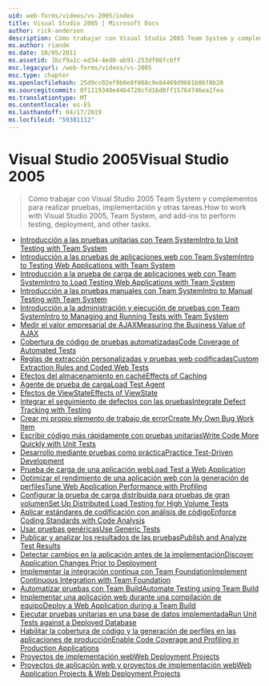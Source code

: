 ```yaml
---
uid: web-forms/videos/vs-2005/index
title: Visual Studio 2005 | Microsoft Docs
author: rick-anderson
description: Cómo trabajar con Visual Studio 2005 Team System y complementos para realizar pruebas, implementación y otras tareas.
ms.author: riande
ms.date: 10/05/2011
ms.assetid: 1bcf9a1c-ed34-4ed0-ab91-253df08fc6ff
msc.legacyurl: /web-forms/videos/vs-2005
msc.type: chapter
ms.openlocfilehash: 25d9cc02ef9b0e8f068c9e84469d9661b06f0b28
ms.sourcegitcommit: 0f1119340e4464720cfd16d0ff15764746ea1fea
ms.translationtype: MT
ms.contentlocale: es-ES
ms.lasthandoff: 04/17/2019
ms.locfileid: "59381112"
---
```

# <a name="visual-studio-2005"></a><span data-ttu-id="52ffb-103">Visual Studio 2005</span><span class="sxs-lookup"><span data-stu-id="52ffb-103">Visual Studio 2005</span></span>

> <span data-ttu-id="52ffb-104">Cómo trabajar con Visual Studio 2005 Team System y complementos para realizar pruebas, implementación y otras tareas.</span><span class="sxs-lookup"><span data-stu-id="52ffb-104">How to work with Visual Studio 2005, Team System, and add-ins to perform testing, deployment, and other tasks.</span></span>


- [<span data-ttu-id="52ffb-105">Introducción a las pruebas unitarias con Team System</span><span class="sxs-lookup"><span data-stu-id="52ffb-105">Intro to Unit Testing with Team System</span></span>](introduction-to-unit-testing-with-team-system.md)
- [<span data-ttu-id="52ffb-106">Introducción a las pruebas de aplicaciones web con Team System</span><span class="sxs-lookup"><span data-stu-id="52ffb-106">Intro to Testing Web Applications with Team System</span></span>](introduction-to-testing-web-applications-with-team-system.md)
- [<span data-ttu-id="52ffb-107">Introducción a la prueba de carga de aplicaciones web con Team System</span><span class="sxs-lookup"><span data-stu-id="52ffb-107">Intro to Load Testing Web Applications with Team System</span></span>](introduction-to-load-testing-web-applications-with-team-system.md)
- [<span data-ttu-id="52ffb-108">Introducción a las pruebas manuales con Team System</span><span class="sxs-lookup"><span data-stu-id="52ffb-108">Intro to Manual Testing with Team System</span></span>](introduction-to-manual-testing-with-team-system.md)
- [<span data-ttu-id="52ffb-109">Introducción a la administración y ejecución de pruebas con Team System</span><span class="sxs-lookup"><span data-stu-id="52ffb-109">Intro to Managing and Running Tests with Team System</span></span>](introduction-to-managing-and-running-tests-with-team-system.md)
- [<span data-ttu-id="52ffb-110">Medir el valor empresarial de AJAX</span><span class="sxs-lookup"><span data-stu-id="52ffb-110">Measuring the Business Value of AJAX</span></span>](measuring-the-business-value-of-ajax.md)
- [<span data-ttu-id="52ffb-111">Cobertura de código de pruebas automatizadas</span><span class="sxs-lookup"><span data-stu-id="52ffb-111">Code Coverage of Automated Tests</span></span>](code-coverage-of-automated-tests.md)
- [<span data-ttu-id="52ffb-112">Reglas de extracción personalizadas y pruebas web codificadas</span><span class="sxs-lookup"><span data-stu-id="52ffb-112">Custom Extraction Rules and Coded Web Tests</span></span>](custom-extraction-rules-and-coded-web-tests.md)
- [<span data-ttu-id="52ffb-113">Efectos del almacenamiento en caché</span><span class="sxs-lookup"><span data-stu-id="52ffb-113">Effects of Caching</span></span>](the-effects-of-caching.md)
- [<span data-ttu-id="52ffb-114">Agente de prueba de carga</span><span class="sxs-lookup"><span data-stu-id="52ffb-114">Load Test Agent</span></span>](using-the-load-test-agent.md)
- [<span data-ttu-id="52ffb-115">Efectos de ViewState</span><span class="sxs-lookup"><span data-stu-id="52ffb-115">Effects of ViewState</span></span>](the-effects-of-viewstate.md)
- [<span data-ttu-id="52ffb-116">Integrar el seguimiento de defectos con las pruebas</span><span class="sxs-lookup"><span data-stu-id="52ffb-116">Integrate Defect Tracking with Testing</span></span>](how-do-i-integrate-defect-tracking-with-testing.md)
- [<span data-ttu-id="52ffb-117">Crear mi propio elemento de trabajo de error</span><span class="sxs-lookup"><span data-stu-id="52ffb-117">Create My Own Bug Work Item</span></span>](how-do-i-create-my-own-bug-work-item.md)
- [<span data-ttu-id="52ffb-118">Escribir código más rápidamente con pruebas unitarias</span><span class="sxs-lookup"><span data-stu-id="52ffb-118">Write Code More Quickly with Unit Tests</span></span>](how-do-i-write-code-more-quickly-with-unit-tests.md)
- [<span data-ttu-id="52ffb-119">Desarrollo mediante pruebas como práctica</span><span class="sxs-lookup"><span data-stu-id="52ffb-119">Practice Test-Driven Development</span></span>](how-do-i-practice-test-driven-development.md)
- [<span data-ttu-id="52ffb-120">Prueba de carga de una aplicación web</span><span class="sxs-lookup"><span data-stu-id="52ffb-120">Load Test a Web Application</span></span>](how-do-i-load-test-a-web-application.md)
- [<span data-ttu-id="52ffb-121">Optimizar el rendimiento de una aplicación web con la generación de perfiles</span><span class="sxs-lookup"><span data-stu-id="52ffb-121">Tune Web Application Performance with Profiling</span></span>](how-do-i-tune-web-application-performance-with-profiling.md)
- [<span data-ttu-id="52ffb-122">Configurar la prueba de carga distribuida para pruebas de gran volumen</span><span class="sxs-lookup"><span data-stu-id="52ffb-122">Set Up Distributed Load Testing for High Volume Tests</span></span>](how-do-i-set-up-distributed-load-testing-for-high-volume-tests.md)
- [<span data-ttu-id="52ffb-123">Aplicar estándares de codificación con análisis de código</span><span class="sxs-lookup"><span data-stu-id="52ffb-123">Enforce Coding Standards with Code Analysis</span></span>](how-do-i-enforce-coding-standards-with-code-analysis.md)
- [<span data-ttu-id="52ffb-124">Usar pruebas genéricas</span><span class="sxs-lookup"><span data-stu-id="52ffb-124">Use Generic Tests</span></span>](how-do-i-use-generic-tests.md)
- [<span data-ttu-id="52ffb-125">Publicar y analizar los resultados de las pruebas</span><span class="sxs-lookup"><span data-stu-id="52ffb-125">Publish and Analyze Test Results</span></span>](how-do-i-publish-and-analyze-test-results.md)
- [<span data-ttu-id="52ffb-126">Detectar cambios en la aplicación antes de la implementación</span><span class="sxs-lookup"><span data-stu-id="52ffb-126">Discover Application Changes Prior to Deployment</span></span>](how-do-i-discover-application-changes-prior-to-deployment.md)
- [<span data-ttu-id="52ffb-127">Implementar la integración continua con Team Foundation</span><span class="sxs-lookup"><span data-stu-id="52ffb-127">Implement Continuous Integration with Team Foundation</span></span>](how-do-i-implement-continuous-integration-with-team-foundation.md)
- [<span data-ttu-id="52ffb-128">Automatizar pruebas con Team Build</span><span class="sxs-lookup"><span data-stu-id="52ffb-128">Automate Testing using Team Build</span></span>](how-do-i-automate-testing-using-team-build.md)
- [<span data-ttu-id="52ffb-129">Implementar una aplicación web durante una compilación de equipo</span><span class="sxs-lookup"><span data-stu-id="52ffb-129">Deploy a Web Application during a Team Build</span></span>](how-do-i-deploy-a-web-application-during-a-team-build.md)
- [<span data-ttu-id="52ffb-130">Ejecutar pruebas unitarias en una base de datos implementada</span><span class="sxs-lookup"><span data-stu-id="52ffb-130">Run Unit Tests against a Deployed Database</span></span>](how-do-i-run-unit-tests-against-a-deployed-database.md)
- [<span data-ttu-id="52ffb-131">Habilitar la cobertura de código y la generación de perfiles en las aplicaciones de producción</span><span class="sxs-lookup"><span data-stu-id="52ffb-131">Enable Code Coverage and Profiling in Production Applications</span></span>](how-do-i-enable-code-coverage-and-profiling-in-production-applications.md)
- [<span data-ttu-id="52ffb-132">Proyectos de implementación web</span><span class="sxs-lookup"><span data-stu-id="52ffb-132">Web Deployment Projects</span></span>](web-deployment-projects.md)
- [<span data-ttu-id="52ffb-133">Proyectos de aplicación web y proyectos de implementación web</span><span class="sxs-lookup"><span data-stu-id="52ffb-133">Web Application Projects & Web Deployment Projects</span></span>](web-application-projects-web-deployment-projects.md)
